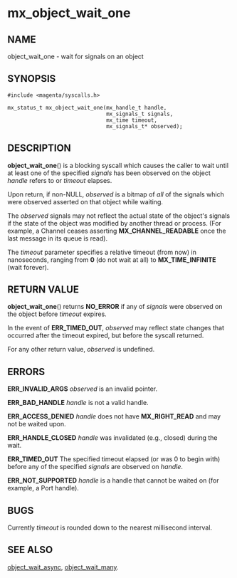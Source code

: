 # mx_object_wait_one

## NAME

object_wait_one - wait for signals on an object

## SYNOPSIS

```
#include <magenta/syscalls.h>

mx_status_t mx_object_wait_one(mx_handle_t handle,
                               mx_signals_t signals,
                               mx_time timeout,
                               mx_signals_t* observed);
```

## DESCRIPTION

**object_wait_one**() is a blocking syscall which causes the caller to
wait until at least one of the specified *signals* has been observed on
the object *handle* refers to or *timeout* elapses.

Upon return, if non-NULL, *observed* is a bitmap of *all* of the
signals which were observed asserted on that object while waiting.

The *observed* signals may not reflect the actual state of the object's
signals if the state of the object was modified by another thread or
process.  (For example, a Channel ceases asserting **MX_CHANNEL_READABLE**
once the last message in its queue is read).

The *timeout* parameter specifies a relative timeout (from now) in nanoseconds,
ranging from **0** (do not wait at all) to **MX_TIME_INFINITE** (wait forever).

## RETURN VALUE

**object_wait_one**() returns **NO_ERROR** if any of *signals* were observed
on the object before *timeout* expires.

In the event of **ERR_TIMED_OUT**, *observed* may reflect state changes
that occurred after the timeout expired, but before the syscall returned.

For any other return value, *observed* is undefined.

## ERRORS

**ERR_INVALID_ARGS**  *observed* is an invalid pointer.

**ERR_BAD_HANDLE**  *handle* is not a valid handle.

**ERR_ACCESS_DENIED**  *handle* does not have **MX_RIGHT_READ** and may
not be waited upon.

**ERR_HANDLE_CLOSED**  *handle* was invalidated (e.g., closed) during the wait.

**ERR_TIMED_OUT**  The specified timeout elapsed (or was 0 to begin
with) before any of the specified *signals* are observed on
*handle*.

**ERR_NOT_SUPPORTED**  *handle* is a handle that cannot be waited on
(for example, a Port handle).

## BUGS

Currently *timeout* is rounded down to the nearest millisecond interval.

## SEE ALSO

[object_wait_async](object_wait_async.md),
[object_wait_many](object_wait_many.md).
